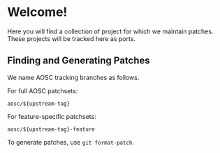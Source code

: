 Welcome!
====

Here you will find a collection of project for which we maintain patches. These
projects will be tracked here as ports.

Finding and Generating Patches
----

We name AOSC tracking branches as follows.

For full AOSC patchsets:

```
aosc/${upstream-tag}
```

For feature-specific patchsets:

```
aosc/${upstream-tag}-feature
```

To generate patches, use `git format-patch`.
